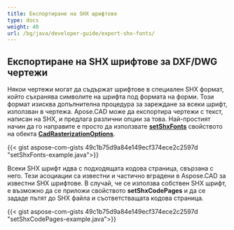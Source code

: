```yaml
---
title: Експортиране на SHX шрифтове
type: docs
weight: 40
url: /bg/java/developer-guide/export-shx-fonts/
---
```


## **Експортиране на SHX шрифтове за DXF/DWG чертежи**

Някои чертежи могат да съдържат шрифтове в специален SHX формат, който съхранява символите на шрифта под формата на форми.
Този формат изисква допълнителна процедура за зареждане за всеки шрифт, използван в чертежа.
Apose.CAD може да експортира чертежи с текст, написан на SHX, и предлага различни опции за това.
Най-простият начин да го направите е просто да използвате [**setShxFonts**](https://reference.aspose.com/cad/java/com.aspose.cad.imageoptions/CadRasterizationOptions#setShxFonts-java.lang.String:A-) свойството на обекта [**CadRasterizationOptions**](https://reference.aspose.com/cad/java/com.aspose.cad.imageoptions/CadRasterizationOptions).

{{< gist aspose-com-gists 49c1b75d9a84e149ecf374ece2c2597d "setShxFonts-example.java">}}

Всеки SHX шрифт идва с подходящата кодова страница, свързана с него. Тези асоциации са известни и частично вградени в Aspose.CAD за известни SHX шрифтове.
В случай, че се използва собствен SHX шрифт, е възможно да се приложи свойството **setShxCodePages** и да се зададе пътят до SHX файла и съответстващата кодова страница.

{{< gist aspose-com-gists 49c1b75d9a84e149ecf374ece2c2597d "setShxCodePages-example.java">}}
